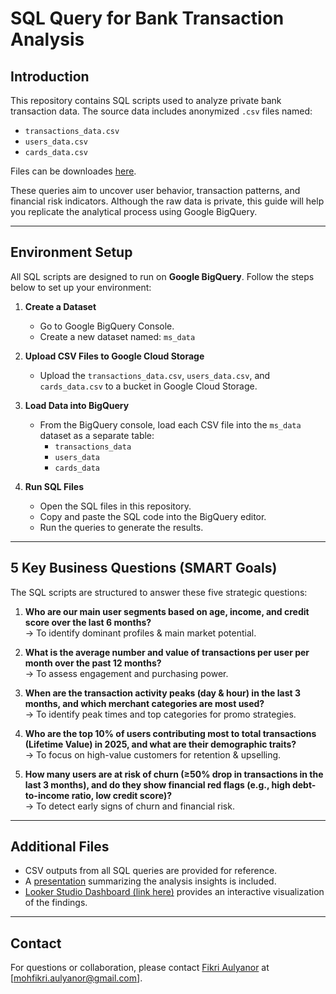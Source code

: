 # SQL Query for Bank Transaction Analysis

## Introduction

This repository contains SQL scripts used to analyze private bank transaction data. The source data includes anonymized `.csv` files named:

- `transactions_data.csv`
- `users_data.csv`
- `cards_data.csv`

Files can be downloades [here](https://drive.google.com/drive/folders/14U87BRaPXvv-l9E7dysGqY0VjVv4lxKP?usp=drive_link).

These queries aim to uncover user behavior, transaction patterns, and financial risk indicators. Although the raw data is private, this guide will help you replicate the analytical process using Google BigQuery.

---

## Environment Setup

All SQL scripts are designed to run on **Google BigQuery**. Follow the steps below to set up your environment:

1. **Create a Dataset**
   - Go to Google BigQuery Console.
   - Create a new dataset named: `ms_data`

2. **Upload CSV Files to Google Cloud Storage**
   - Upload the `transactions_data.csv`, `users_data.csv`, and `cards_data.csv` to a bucket in Google Cloud Storage.

3. **Load Data into BigQuery**
   - From the BigQuery console, load each CSV file into the `ms_data` dataset as a separate table:
     - `transactions_data`
     - `users_data`
     - `cards_data`

4. **Run SQL Files**
   - Open the SQL files in this repository.
   - Copy and paste the SQL code into the BigQuery editor.
   - Run the queries to generate the results.

---

## 5 Key Business Questions (SMART Goals)

The SQL scripts are structured to answer these five strategic questions:

1. **Who are our main user segments based on age, income, and credit score over the last 6 months?**  
   → To identify dominant profiles & main market potential.

2. **What is the average number and value of transactions per user per month over the past 12 months?**  
   → To assess engagement and purchasing power.

3. **When are the transaction activity peaks (day & hour) in the last 3 months, and which merchant categories are most used?**  
   → To identify peak times and top categories for promo strategies.

4. **Who are the top 10% of users contributing most to total transactions (Lifetime Value) in 2025, and what are their demographic traits?**  
   → To focus on high-value customers for retention & upselling.

5. **How many users are at risk of churn (≥50% drop in transactions in the last 3 months), and do they show financial red flags (e.g., high debt-to-income ratio, low credit score)?**  
   → To detect early signs of churn and financial risk.

---

## Additional Files

- CSV outputs from all SQL queries are provided for reference.
- A [presentation](User%20Behavior%20Analysis%20-%20MS%20-%20DCA.pdf) summarizing the analysis insights is included.
- [Looker Studio Dashboard (link here)](https://lookerstudio.google.com/reporting/bca5c165-f8a9-45fd-843c-14f97d040445) provides an interactive visualization of the findings.

---

## Contact

For questions or collaboration, please contact [Fikri Aulyanor](mohfikri.aulyanor@gmail.com) at [mohfikri.aulyanor@gmail.com].

